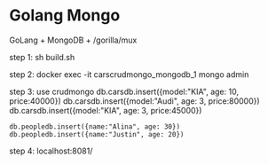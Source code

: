 # Golang Mongo

GoLang + MongoDB + /gorilla/mux 

step 1:
    sh build.sh

step 2:
    docker exec -it carscrudmongo_mongodb_1 mongo admin

step 3:
    use crudmongo
    db.carsdb.insert({model:"KIA", age: 10, price:40000})
    db.carsdb.insert({model:"Audi", age: 3, price:80000})
    db.carsdb.insert({model:"KIA", age: 3, price:45000})

    db.peopledb.insert({name:"Alina", age: 30})
    db.peopledb.insert({name:"Justin", age: 20})

step 4:
    localhost:8081/
